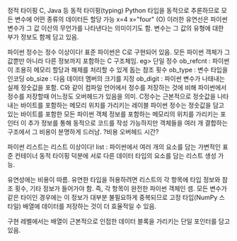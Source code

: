 정적 타이핑
C, Java 등
동적 타이핑(typing)
Python 
타입을 동적으로 추론하므로 모든 변수에 어떤 종류의 데이터든 할당 가능
x=4
x="four" 
(O)
이러한 유연선은 파이썬 변수가 그 값 이산의 무언가를 나타낸다는 의미이기도 함.
변수는 그 값의 유형에 대한 부가 정보도 함께 담고 있음.

파이썬 정수는 정수 이상이다!
표준 파이썬은 C로 구현되어 있음.
모든 파이썬 객체가 그 값뿐만 아니라 다른 정보까지 포함하는 C 구조체임.
eg> 단일 정수
ob_refcnt : 파이썬이 조용히 메모리 할당과 해제를 처리할 수 있게 돕는 참조 횟수
ob_type : 변수 타입을 인코딩
ob_size : 다음 데이터 멤버의 크기를 지정
ob_digit : 파이썬 변수가 나태내는 실제 정숫값을 포함.
C와 같이 컴파일 언어에서 정수를 저장하는 것에 비해 파이썬에서 정수를 저장할때 어느정도 오버헤드가 있음을 의미.
C정수는 근본적으로 정숫값을 나타내는 바이트를 포함하는 메모리 위치를 가리키는 레이블
파이썬 정수는 정숫값을 담고 있는 바이트를 포함한 모든 파이썬 객체 정보를 포함하는 메모리의 위치를 가리키는 포인터
이 추가 정보를 통해 동적으로 코드를 작성 가능하지만 객체들을 여러 개 결합하는 구조에서 그 비용이 분명하게 드러남.
?비용 오버헤드 시간?

파이썬 리스트는 리스트 이상이다!
list : 파이썬에서 여러 개의 요소를 담는 가변적인 표준 컨테이너
동적 타이핑 덕분에 서로 다른 데이터 타입의 요소를 담는 리스트 생성 가능.

유연성에는 비용이 따름.
유연한 타입을 허용하려면 리스트의 각 항목에 타입 정보와 참조 횟수, 기타 정보가 들어가야 함.
즉, 각 항목이 완전한 파이썬 객체인 셈. 모든 변수가 같은 타이인 경우에는 이 정보가 대부분 불필요하게 중복되므로 고정 타입(NumPy 스타일) 배열에 데이터를 저장하는 것이 더 효율적일 수 있음. 

구현 레벨에서는 배열이 근본적으로 인접한 데이터 블록을 가리키는 단일 포인터를 담고 있음.